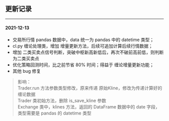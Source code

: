 ## 更新记录

---

#### 2021-12-13

* 交易所行情 pandas 数据中，data 统一为 pandas 中的 datetime 类型；
* cl.py 缠论处理类，增加 增量更新方法，后续可追加计算后续行情数据；
* 增加 二类买卖点信号判断，突破中枢新高新低后，再次不破前高前低，则判断为二类买卖点
* 优化策略回测时间，比之前节省 80% 时间；得益于 缠论增量更新功能；
* 其他 bug 修复

> 影响：  
> Trader.run 方法参数类型修改，原来传递 原始Kline，修改为传递计算好的 缠论数据  
> Trader 类初始方法，删除 is_save_kline 参数  
> Exchange 类中，klines 方法，返回的 DataFrame 数据中的 date 字段，类型需要是 pandas 的 datetime 类型 
